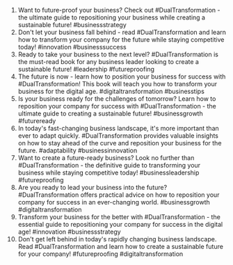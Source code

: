 1. Want to future-proof your business? Check out #DualTransformation - the ultimate guide to repositioning your business while creating a sustainable future! #businessstrategy
2. Don't let your business fall behind - read #DualTransformation and learn how to transform your company for the future while staying competitive today! #innovation #businesssuccess
3. Ready to take your business to the next level? #DualTransformation is the must-read book for any business leader looking to create a sustainable future! #leadership #futureproofing
4. The future is now - learn how to position your business for success with #DualTransformation! This book will teach you how to transform your business for the digital age. #digitaltransformation #businesstips
5. Is your business ready for the challenges of tomorrow? Learn how to reposition your company for success with #DualTransformation - the ultimate guide to creating a sustainable future! #businessgrowth #futureready
6. In today's fast-changing business landscape, it's more important than ever to adapt quickly. #DualTransformation provides valuable insights on how to stay ahead of the curve and reposition your business for the future. #adaptability #businessinnovation
7. Want to create a future-ready business? Look no further than #DualTransformation - the definitive guide to transforming your business while staying competitive today! #businessleadership #futureproofing
8. Are you ready to lead your business into the future? #DualTransformation offers practical advice on how to reposition your company for success in an ever-changing world. #businessgrowth #digitaltransformation
9. Transform your business for the better with #DualTransformation - the essential guide to repositioning your company for success in the digital age! #innovation #businessstrategy
10. Don't get left behind in today's rapidly changing business landscape. Read #DualTransformation and learn how to create a sustainable future for your company! #futureproofing #digitaltransformation
